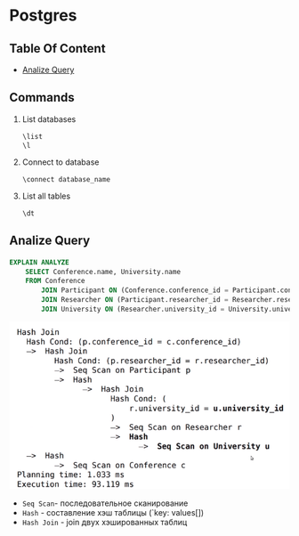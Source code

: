 # Postgres

## Table Of Content
- [Analize Query](#analize-query)

## Commands
1. List databases
    ```
    \list
    \l
    ```
1. Connect to database
    ```
    \connect database_name
    ```
1. List all tables
    ```
    \dt
    ```

## Analize Query

```sql
EXPLAIN ANALYZE
    SELECT Conference.name, University.name
    FROM Conference
        JOIN Participant ON (Conference.conference_id = Participant.conference_id)
        JOIN Researcher ON (Participant.researcher_id = Researcher.researcher_id)
        JOIN University ON (Researcher.university_id = University.university_id);
```

![Analize](../images/postgres-analize.png)

* `Seq Scan`- последовательное сканирование
* `Hash` - составление хэш таблицы (`key: values[])
* `Hash Join` - join двух хэшированных таблиц
